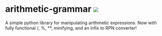 # arithmetic-grammar ![](https://github.com/rowangray472/arithmetic-grammar/workflows/tests/badge.svg)

A simple python library for manipulating arithmetic expressions. Now with fully functional /, %, \*\*, minifying, and an infix to RPN converter!
